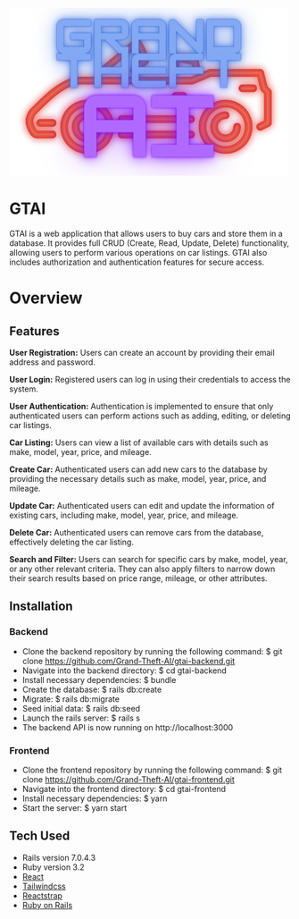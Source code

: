 
 ![Logo](src/assets/GTAI.png)


# GTAI
GTAI is a web application that allows users to buy cars and store them in a database. It provides full CRUD (Create, Read, Update, Delete) functionality, allowing users to perform various operations on car listings. GTAI also includes authorization and authentication features for secure access.

# Overview

## Features
**User Registration:** Users can create an account by providing their email address and password.

**User Login:** Registered users can log in using their credentials to access the system.

**User Authentication:** Authentication is implemented to ensure that only authenticated users can perform actions such as adding, editing, or deleting car listings.

**Car Listing:** Users can view a list of available cars with details such as make, model, year, price, and mileage.

**Create Car:** Authenticated users can add new cars to the database by providing the necessary details such as make, model, year, price, and mileage.

**Update Car:** Authenticated users can edit and update the information of existing cars, including make, model, year, price, and mileage.

**Delete Car:** Authenticated users can remove cars from the database, effectively deleting the car listing.

**Search and Filter:** Users can search for specific cars by make, model, year, or any other relevant criteria. They can also apply filters to narrow down their search results based on price range, mileage, or other attributes.

## Installation
### Backend 
- Clone the backend repository by running the following command: $ git clone https://github.com/Grand-Theft-AI/gtai-backend.git
- Navigate into the backend directory: $ cd gtai-backend
- Install necessary dependencies: $ bundle
- Create the database: $ rails db:create
- Migrate: $ rails db:migrate
- Seed initial data: $ rails db:seed
- Launch the rails server: $ rails s
- The backend API is now running on http://localhost:3000 


### Frontend
- Clone the frontend repository by running the following command: $ git clone https://github.com/Grand-Theft-AI/gtai-frontend.git
- Navigate into the frontend directory: $ cd gtai-frontend
- Install necessary dependencies: $ yarn
- Start the server: $ yarn start

## Tech Used
- Rails version 7.0.4.3
- Ruby version 3.2
- [React](https://react.dev/)
- [Tailwindcss](https://tailwindcss.com/)
- [Reactstrap](https://reactstrap.github.io/)
- [Ruby on Rails](https://rubyonrails.org/)


